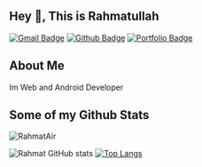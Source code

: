 ## Hey 👋, This is Rahmatullah
[![Gmail Badge](https://img.shields.io/badge/-royale.best09@gmail.com-c14438?style=flat&logo=Gmail&logoColor=white&link=mailto:royale.best09@gmail.com)](mailto:royale.best09@gmail.com) [![Github Badge](https://img.shields.io/badge/-RahmatAir-grey?style=flat&logo=github&logoColor=white&link=https://github.com/RahmatAir/)](https://www.github.com/RahmatAir/) [![Portfolio Badge](https://img.shields.io/badge/portfolio-web-blue?style=flat&link=https://dasar-d88f3.web.app//)](https://dasar-d88f3.web.app//) 
## About Me 
<p align='left'>Im Web and Android Developer</p>

## Some of my Github Stats
<p align=left> <img src=https://komarev.com/ghpvc/?username=RahmatAir alt=RahmatAir /> </p>

![Rahmat GitHub stats](https://github-readme-stats.vercel.app/api?username=Rahmat-Air&show_icons=true&theme=radical)
[![Top Langs](https://github-readme-stats.vercel.app/api/top-langs/?username=Rahmat-Air&layout=compact&theme=radical)](https://github.com/Rahmat-Air/github-readme-stats)

